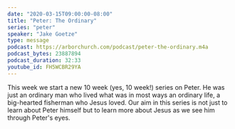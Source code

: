 ```yaml
---
date: "2020-03-15T09:00:00-08:00"
title: "Peter: The Ordinary"
series: "peter"
speaker: "Jake Goetze"
type: message
podcast: https://arborchurch.com/podcast/peter-the-ordinary.m4a
podcast_bytes: 23887894
podcast_duration: 32:33
youtube_id: FH5WCBR29YA
---
```


This week we start a new 10 week (yes, 10 week!) series on Peter. He was just an ordinary man who lived what was in most
ways an ordinary life, a big-hearted fisherman who Jesus loved. Our aim in this series is not just to learn about Peter
himself but to learn more about Jesus as we see him through Peter's eyes.

